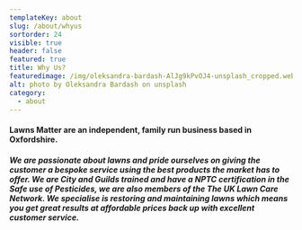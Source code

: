 ```yaml
---
templateKey: about
slug: /about/whyus
sortorder: 24
visible: true
header: false
featured: true
title: Why Us?
featuredimage: /img/oleksandra-bardash-AlJg9kPvOJ4-unsplash_cropped.webp
alt: photo by Oleksandra Bardash on unsplash
category:
  - about
---
```


#### Lawns Matter are an independent, family run business based in Oxfordshire.

##### We are passionate about lawns and pride ourselves on giving the customer a bespoke service using the best products the market has to offer. We are City and Guilds trained and have a NPTC certification in the Safe use of Pesticides, we are also members of the The UK Lawn Care Network. We specialise is restoring and maintaining lawns which means you get great results at affordable prices back up with excellent customer service.
